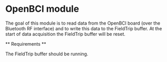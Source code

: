 OpenBCI  module
===============

The goal of this module is to read data from the OpenBCI board (over the Bluetooth RF interface) and to write this data to the FieldTrip buffer. At the start of data acquisition the FieldTrip buffer will be reset.


** Requirements **

The FieldTrip buffer should be running.
